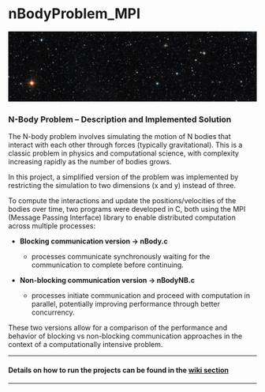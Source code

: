 # nBodyProblem_MPI

![img](./doc/copertina.png)

### N-Body Problem – Description and Implemented Solution
The N-body problem involves simulating the motion of N bodies that interact with each other through forces (typically gravitational). This is a classic problem in physics and computational science, with complexity increasing rapidly as the number of bodies grows.

In this project, a simplified version of the problem was implemented by restricting the simulation to two dimensions (x and y) instead of three.

To compute the interactions and update the positions/velocities of the bodies over time, two programs were developed in C, both using the MPI (Message Passing Interface) library to enable distributed computation across multiple processes:

* **Blocking communication version → nBody.c**
  * processes communicate synchronously waiting for the communication to complete before continuing.

* **Non-blocking communication version → nBodyNB.c**
  * processes initiate communication and proceed with computation in parallel, potentially improving performance through better concurrency.

These two versions allow for a comparison of the performance and behavior of blocking vs non-blocking communication approaches in the context of a computationally intensive problem.

___
#### Details on how to run the projects can be found in the [wiki section](https://github.com/saralonghi/nBodyProblem_MPI/wiki/How-to-run-the-programs) 
___

